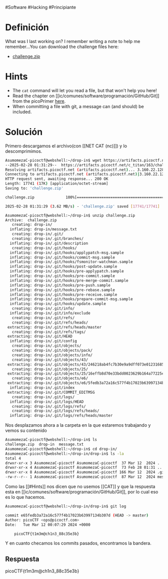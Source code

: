 #Software #Hacking #Principiante
# Definición
What was I last working on? I remember writing a note to help me remember...You can download the challenge files here:

- [challenge.zip](https://artifacts.picoctf.net/c_titan/163/challenge.zip)
# Hints
- The `cat` command will let you read a file, but that won't help you here!
- Read the chapter on [[ic/comunes/software/programación/GitHub/Git]] from the picoPrimer [here](https://primer.picoctf.org/#_git_version_control).
- When committing a file with git, a message can (and should) be included.
# Solución

Primero descargamos el archivo(con [[NET CAT (nc)]]) y lo descomprimimos.
```bash
AsumomezaC-picoctf@webshell:~/drop-in$ wget https://artifacts.picoctf.net/c_titan/163/challenge.zip
--2025-02-28 01:31:29--  https://artifacts.picoctf.net/c_titan/163/challenge.zip
Resolving artifacts.picoctf.net (artifacts.picoctf.net)... 3.160.22.128, 3.160.22.43, 3.160.22.92, ...
Connecting to artifacts.picoctf.net (artifacts.picoctf.net)|3.160.22.128|:443... connected.
HTTP request sent, awaiting response... 200 OK
Length: 17741 (17K) [application/octet-stream]
Saving to: 'challenge.zip'

challenge.zip              100%[=======================================>]  17.33K  --.-KB/s    in 0.005s  

2025-02-28 01:31:29 (3.62 MB/s) - 'challenge.zip' saved [17741/17741]

AsumomezaC-picoctf@webshell:~/drop-in$ unzip challenge.zip 
Archive:  challenge.zip
   creating: drop-in/
  inflating: drop-in/message.txt     
   creating: drop-in/.git/
   creating: drop-in/.git/branches/
  inflating: drop-in/.git/description  
   creating: drop-in/.git/hooks/
  inflating: drop-in/.git/hooks/applypatch-msg.sample  
  inflating: drop-in/.git/hooks/commit-msg.sample  
  inflating: drop-in/.git/hooks/fsmonitor-watchman.sample  
  inflating: drop-in/.git/hooks/post-update.sample  
  inflating: drop-in/.git/hooks/pre-applypatch.sample  
  inflating: drop-in/.git/hooks/pre-commit.sample  
  inflating: drop-in/.git/hooks/pre-merge-commit.sample  
  inflating: drop-in/.git/hooks/pre-push.sample  
  inflating: drop-in/.git/hooks/pre-rebase.sample  
  inflating: drop-in/.git/hooks/pre-receive.sample  
  inflating: drop-in/.git/hooks/prepare-commit-msg.sample  
  inflating: drop-in/.git/hooks/update.sample  
   creating: drop-in/.git/info/
  inflating: drop-in/.git/info/exclude  
   creating: drop-in/.git/refs/
   creating: drop-in/.git/refs/heads/
 extracting: drop-in/.git/refs/heads/master  
   creating: drop-in/.git/refs/tags/
 extracting: drop-in/.git/HEAD       
  inflating: drop-in/.git/config     
   creating: drop-in/.git/objects/
   creating: drop-in/.git/objects/pack/
   creating: drop-in/.git/objects/info/
   creating: drop-in/.git/objects/43/
 extracting: drop-in/.git/objects/43/246218ab4fc7b30e9a9dff073e012316851469  
   creating: drop-in/.git/objects/25/
 extracting: drop-in/.git/objects/25/16effb8d70e33bdd0023629b164a77225e1ec2  
   creating: drop-in/.git/objects/e6/
 extracting: drop-in/.git/objects/e6/5fedb3a72a16c577f4b17023b63997134b307d  
  inflating: drop-in/.git/index      
 extracting: drop-in/.git/COMMIT_EDITMSG  
   creating: drop-in/.git/logs/
  inflating: drop-in/.git/logs/HEAD  
   creating: drop-in/.git/logs/refs/
   creating: drop-in/.git/logs/refs/heads/
  inflating: drop-in/.git/logs/refs/heads/master  
```

Nos desplazamos ahora a la carpeta en la que estaremos trabajando y vemos su contenido
```bash
AsumomezaC-picoctf@webshell:~/drop-in$ ls
challenge.zip  drop-in  message.txt
AsumomezaC-picoctf@webshell:~/drop-in$ cd drop-in/
AsumomezaC-picoctf@webshell:~/drop-in/drop-in$ ls -la
total 4
drwxr-xr-x 3 AsumomezaC-picoctf AsumomezaC-picoctf  37 Mar 12  2024 .
drwxr-xr-x 4 AsumomezaC-picoctf AsumomezaC-picoctf  73 Feb 28 01:31 ..
drwxr-xr-x 8 AsumomezaC-picoctf AsumomezaC-picoctf 166 Mar 12  2024 .git
-rw-r--r-- 1 AsumomezaC-picoctf AsumomezaC-picoctf  87 Mar 12  2024 message.txt
```

Como las [[#Hints]] nos dicen que no usemos [[CAT]] y que la respuesta esta en [[ic/comunes/software/programación/GitHub/Git]], por lo cual eso es lo que hacemos.

```bash
AsumomezaC-picoctf@webshell:~/drop-in/drop-in$ git log

commit e65fedb3a72a16c577f4b17023b63997134b307d (HEAD -> master)
Author: picoCTF <ops@picoctf.com>
Date:   Tue Mar 12 00:07:29 2024 +0000

    picoCTF{t1m3m@ch1n3_88c35e3b}
```

Y en cuanto checamos los commits pasados, encontramos la bandera.
## Respuesta
picoCTF{t1m3m@ch1n3_88c35e3b}
